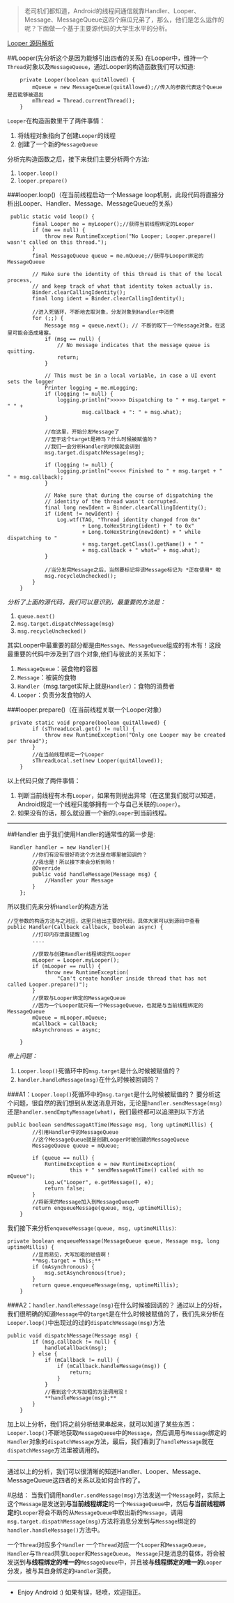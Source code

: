 > 老司机们都知道，Android的线程间通信就靠Handler、Looper、Message、MessageQueue这四个麻瓜兄弟了，那么，他们是怎么运作的呢？下面做一个基于主要源代码的大学生水平的分析。

[Looper 源码解析](https://www.jianshu.com/p/ad93751dec67)

##Looper(先分析这个是因为能够引出四者的关系)
在Looper中，维持一个`Thread`对象以及`MessageQueue`，通过Looper的构造函数我们可以知道:
```
    private Looper(boolean quitAllowed) {
        mQueue = new MessageQueue(quitAllowed);//传入的参数代表这个Queue是否能够被退出
        mThread = Thread.currentThread();
    }
```
`Looper`在构造函数里干了两件事情：
1. 将线程对象指向了创建`Looper`的线程
2. 创建了一个新的`MessageQueue`

分析完构造函数之后，接下来我们主要分析两个方法:
1. `looper.loop()`
2. `looper.prepare()`


###looper.loop()（在当前线程启动一个Message loop机制，此段代码将直接分析出Looper、Handler、Message、MessageQueue的关系）
```
 public static void loop() {
        final Looper me = myLooper();//获得当前线程绑定的Looper
        if (me == null) {
            throw new RuntimeException("No Looper; Looper.prepare() wasn't called on this thread.");
        }
        final MessageQueue queue = me.mQueue;//获得与Looper绑定的MessageQueue

        // Make sure the identity of this thread is that of the local process,
        // and keep track of what that identity token actually is.
        Binder.clearCallingIdentity();
        final long ident = Binder.clearCallingIdentity();
        
        //进入死循环，不断地去取对象，分发对象到Handler中消费
        for (;;) {
            Message msg = queue.next(); // 不断的取下一个Message对象，在这里可能会造成堵塞。
            if (msg == null) {
                // No message indicates that the message queue is quitting.
                return;
            }

            // This must be in a local variable, in case a UI event sets the logger
            Printer logging = me.mLogging;
            if (logging != null) {
                logging.println(">>>>> Dispatching to " + msg.target + " " +
                        msg.callback + ": " + msg.what);
            }
            
            //在这里，开始分发Message了
            //至于这个target是神马？什么时候被赋值的？ 
            //我们一会分析Handler的时候就会讲到
            msg.target.dispatchMessage(msg);

            if (logging != null) {
                logging.println("<<<<< Finished to " + msg.target + " " + msg.callback);
            }

            // Make sure that during the course of dispatching the
            // identity of the thread wasn't corrupted.
            final long newIdent = Binder.clearCallingIdentity();
            if (ident != newIdent) {
                Log.wtf(TAG, "Thread identity changed from 0x"
                        + Long.toHexString(ident) + " to 0x"
                        + Long.toHexString(newIdent) + " while dispatching to "
                        + msg.target.getClass().getName() + " "
                        + msg.callback + " what=" + msg.what);
            }
            
            //当分发完Message之后，当然要标记将该Message标记为 *正在使用* 啦
            msg.recycleUnchecked();
        }
    }
```
*分析了上面的源代码，我们可以意识到，最重要的方法是：*
1. `queue.next()`
2. `msg.target.dispatchMessage(msg)`
3. `msg.recycleUnchecked()`

其实Looper中最重要的部分都是由`Message`、`MessageQueue`组成的有木有！这段最重要的代码中涉及到了四个对象,他们与彼此的关系如下：
1. `MessageQueue`：装食物的容器
2. `Message`：被装的食物
3. `Handler`（msg.target实际上就是`Handler`）：食物的消费者
4. `Looper`：负责分发食物的人


###looper.prepare()（在当前线程关联一个Looper对象）
```
 private static void prepare(boolean quitAllowed) {
        if (sThreadLocal.get() != null) {
            throw new RuntimeException("Only one Looper may be created per thread");
        }
        //在当前线程绑定一个Looper
        sThreadLocal.set(new Looper(quitAllowed));
    }
```
以上代码只做了两件事情：
1. 判断当前线程有木有`Looper`，如果有则抛出异常（在这里我们就可以知道，Android规定一个线程只能够拥有一个与自己关联的`Looper`）。
2. 如果没有的话，那么就设置一个新的`Looper`到当前线程。

--------------
##Handler
由于我们使用Handler的通常性的第一步是:
```
 Handler handler = new Handler(){
        //你们有没有很好奇这个方法是在哪里被回调的？
        //我也是！所以接下来会分析到哟！
        @Override
        public void handleMessage(Message msg) {
            //Handler your Message
        }
    };
```
所以我们先来分析`Handler`的构造方法
```
//空参数的构造方法与之对应，这里只给出主要的代码，具体大家可以到源码中查看
public Handler(Callback callback, boolean async) {
        //打印内存泄露提醒log
        ....
        
        //获取与创建Handler线程绑定的Looper
        mLooper = Looper.myLooper();
        if (mLooper == null) {
            throw new RuntimeException(
                "Can't create handler inside thread that has not called Looper.prepare()");
        }
        //获取与Looper绑定的MessageQueue
        //因为一个Looper就只有一个MessageQueue，也就是与当前线程绑定的MessageQueue
        mQueue = mLooper.mQueue;
        mCallback = callback;
        mAsynchronous = async;
        
    }
```
*带上问题：*
1. `Looper.loop()`死循环中的`msg.target`是什么时候被赋值的？
2. `handler.handleMessage(msg)`在什么时候被回调的？

###A1：`Looper.loop()`死循环中的`msg.target`是什么时候被赋值的？
要分析这个问题，很自然的我们想到从发送消息开始，无论是`handler.sendMessage(msg)`还是`handler.sendEmptyMessage(what)`，我们最终都可以追溯到以下方法
```
public boolean sendMessageAtTime(Message msg, long uptimeMillis) {
        //引用Handler中的MessageQueue
        //这个MessageQueue就是创建Looper时被创建的MessageQueue
        MessageQueue queue = mQueue;
        
        if (queue == null) {
            RuntimeException e = new RuntimeException(
                    this + " sendMessageAtTime() called with no mQueue");
            Log.w("Looper", e.getMessage(), e);
            return false;
        }
        //将新来的Message加入到MessageQueue中
        return enqueueMessage(queue, msg, uptimeMillis);
    }
```

我们接下来分析`enqueueMessage(queue, msg, uptimeMillis)`:
```
private boolean enqueueMessage(MessageQueue queue, Message msg, long uptimeMillis) {
        //显而易见，大写加粗的赋值啊！
        **msg.target = this;**
        if (mAsynchronous) {
            msg.setAsynchronous(true);
        }
        return queue.enqueueMessage(msg, uptimeMillis);
    }
```


###A2：`handler.handleMessage(msg)`在什么时候被回调的？
通过以上的分析，我们很明确的知道`Message`中的`target`是在什么时候被赋值的了，我们先来分析在`Looper.loop()`中出现过的过的`dispatchMessage(msg)`方法

```
public void dispatchMessage(Message msg) {
        if (msg.callback != null) {
            handleCallback(msg);
        } else {
            if (mCallback != null) {
                if (mCallback.handleMessage(msg)) {
                    return;
                }
            }
            //看到这个大写加粗的方法调用没！
            **handleMessage(msg);**
        }
    }
```

加上以上分析，我们将之前分析结果串起来，就可以知道了某些东西：
`Looper.loop()`不断地获取`MessageQueue`中的`Message`，然后调用与`Message`绑定的`Handler`对象的`dispatchMessage`方法，最后，我们看到了`handleMessage`就在`dispatchMessage`方法里被调用的。

------------------
通过以上的分析，我们可以很清晰的知道Handler、Looper、Message、MessageQueue这四者的关系以及如何合作的了。

#总结：
当我们调用`handler.sendMessage(msg)`方法发送一个`Message`时，实际上这个`Message`是发送到**与当前线程绑定**的一个`MessageQueue`中，然后**与当前线程绑定**的`Looper`将会不断的从`MessageQueue`中取出新的`Message`，调用`msg.target.dispathMessage(msg)`方法将消息分发到与`Message`绑定的`handler.handleMessage()`方法中。

一个`Thread`对应多个`Handler`
一个`Thread`对应一个`Looper`和`MessageQueue`，`Handler`与`Thread`共享`Looper`和`MessageQueue`。
`Message`只是消息的载体，将会被发送到**与线程绑定的唯一的**`MessageQueue`中，并且被**与线程绑定的唯一的**`Looper`分发，被与其自身绑定的`Handler`消费。

------
- Enjoy Android :) 如果有误，轻喷，欢迎指正。



